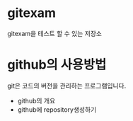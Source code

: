 # gitexam
  gitexam을 테스트 할 수 있는 저장소

# github의 사용방법
  git은 코드의 버전을 관리하는 프로그램입니다.
   - github의 개요
   - github에 repository생성하기
